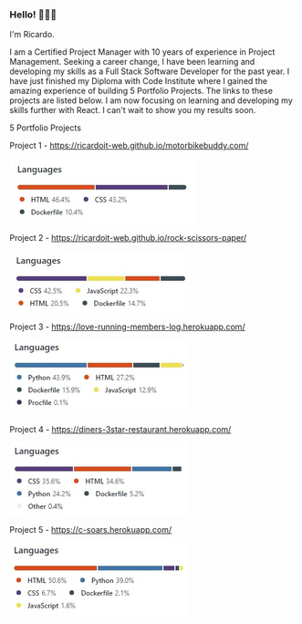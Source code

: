 ### Hello! 🙋🏻‍♂️

I'm Ricardo.

I am a Certified Project Manager with 10 years of experience in Project Management. Seeking a career change, I have been learning and developing my skills as a Full Stack Software Developer for the past year.
I have just finished my Diploma with Code Institute where I gained the amazing experience of building 5 Portfolio Projects. The links to these projects are listed below. I am now focusing on learning and developing my skills further with React. I can't wait to show you my results soon.



5 Portfolio Projects

Project 1 - https://ricardoit-web.github.io/motorbikebuddy.com/  

![languages](Motorbike-buddy-languages-img.jpg)

Project 2 - https://ricardoit-web.github.io/rock-scissors-paper/

![languages](rock-paper-scissors-languages-img.jpg)

Project 3 - https://love-running-members-log.herokuapp.com/

![languages](love-running-members-log-languages-img.jpg)

Project 4 - https://diners-3star-restaurant.herokuapp.com/

![languages](diners-3star-restaurant-languages-img.jpg)

Project 5 - https://c-soars.herokuapp.com/

![languages](c-soars-languages-img.jpg)

<!--
**RicardoIT-Web/RicardoIT-Web** is a ✨ _special_ ✨ repository because its `README.md` (this file) appears on your GitHub profile.

Here are some ideas to get you started:

- 🔭 I’m currently working on ...
- 🌱 I’m currently learning ...
- 👯 I’m looking to collaborate on ...
- 🤔 I’m looking for help with ...
- 💬 Ask me about ...
- 📫 How to reach me: ...
- 😄 Pronouns: ...
- ⚡ Fun fact: ...
-->
